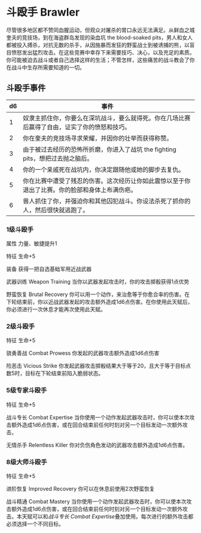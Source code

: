 # 斗殴手 Brawler

尽管很多地区都不赞同血腥运动，但观众对屠杀的胃口永远无法满足。从鲜血之城奎夫的竞技场，到在海盗群岛发现的染血坑
the blood-soaked
pits，男人和女人都被投入搏杀，对抗无数的杀手，从因施暴而发狂的野蛮战士到被诱捕的熊，以盲目愤怒发出猛烈攻击。在这些竞赛中幸存下来需要技巧、决心，以及充足的素质。你可能被迫去战斗或者自己选择这样的生活；不管怎样，这些痛苦的战斗教会了你在战斗中生存所需要知道的一切。

## 斗殴手事件

<table>
<thead>
<tr class="header">
<th>d6</th>
<th>事件</th>
</tr>
</thead>
<tbody>
<tr class="odd">
<td>1</td>
<td>奴隶主抓住你，你要么在深坑战斗，要么就得死。你在几场比赛后赢得了自由，证实了你的愤怒和技巧。</td>
</tr>
<tr class="even">
<td>2</td>
<td>你在奎夫的竞技场寻求荣耀，并因你的壮举而获得称赞。</td>
</tr>
<tr class="odd">
<td>3</td>
<td>由于被过去经历的恐怖所折磨，你进入了战坑 the fighting
pits，想把过去抛之脑后。</td>
</tr>
<tr class="even">
<td>4</td>
<td>你的一个亲戚死在战坑内，你决定跟随他或她的脚步去复仇。</td>
</tr>
<tr class="odd">
<td>5</td>
<td>你在比赛中遭受了残忍的伤害。这次经历让你如此震惊以至于你退出了比赛。你的脸部和身体上布满伤疤。</td>
</tr>
<tr class="even">
<td>6</td>
<td>兽人抓住了你，并强迫你和其他囚犯战斗。你设法杀死了抓你的人，然后很快就逃跑了。</td>
</tr>
</tbody>
</table>

### 1级斗殴手

属性 力量、敏捷提升1

特征 生命+5

装备 获得一把自选基础军用近战武器

武器训练 Weapon Training 当你以武器发起攻击时，你的攻击掷骰获得1点优势

野蛮恢复 Brutal Recovery
你可以用一个动作，来治愈等于你愈合率的伤害。在下轮结束前，你以近战武器发起的攻击额外造成1d6点伤害。在你使用此天赋后，你必须进行一次休息才能再次使用此天赋。

### 2级斗殴手

特征 生命+5

骁勇善战 Combat Prowess 你发起的武器攻击额外造成1d6点伤害

险恶击 Vicious Strike
你发起武器攻击掷骰结果大于等于20，且大于等于目标点数5时，目标在下轮结束前陷入脆弱状态。

### 5级专家斗殴手

特征 生命+5

战斗专长 Combat Expertise
当你使用一个动作发起武器攻击时，你可以使本次攻击额外造成1d6点伤害，或在回合结束前任何时刻对另一个目标发动一次额外攻击。

无情杀手 Relentless Killer 你对负伤角色发动的武器攻击额外造成1d6点伤害。

### 8级大师斗殴手

特征 生命+5

进阶恢复 Improved Recovery 你可以在休息前使用2次野蛮恢复

战斗精通 Combat Mastery
当你使用一个动作发起武器攻击时，你可以使本次攻击额外造成1d6点伤害，或在回合结束前任何时刻对另一个目标发动一次额外攻击。本天赋可以和*战斗专长
Combat Expertise*叠加使用。每次进行的额外攻击都必须选择一个不同目标。

 
